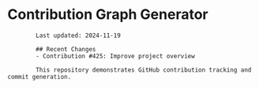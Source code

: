 # Contribution Graph Generator
            
            Last updated: 2024-11-19
            
            ## Recent Changes
            - Contribution #425: Improve project overview
            
            This repository demonstrates GitHub contribution tracking and commit generation.
        